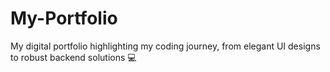 # My-Portfolio
My digital portfolio highlighting my coding journey, from elegant UI designs to robust backend solutions 💻
